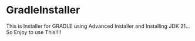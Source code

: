 # GradleInstaller
This is Installer for GRADLE using Advanced Installer and Installing JDK 21... So Enjoy to use This!!!!
